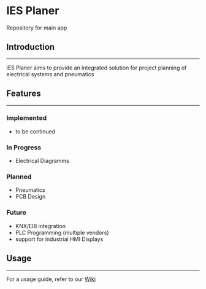 # IES Planer

Repository for main app

## Introduction

---

IES Planer aims to provide an integrated solution for project planning of electrical systems and pneumatics

## Features

---

### Implemented

- to be continued

### In Progress

- Electrical Diagramms

### Planned

- Pneumatics
- PCB Design

### Future

- KNX/EIB integration
- PLC Programming (multiple vendors)
- support for industrial HMI Displays

## Usage

---

For a usage guide, refer to our [Wiki](https://github.com/ies-planer/ies-planer/wiki)
